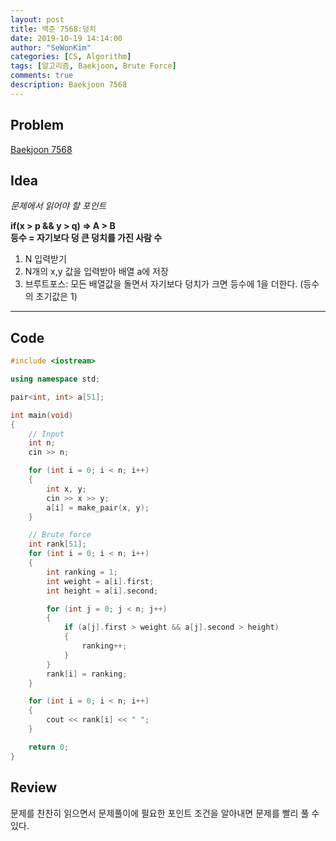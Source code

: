 ```yaml
---
layout: post
title: 백준 7568:덩치
date: 2019-10-19 14:14:00
author: "SeWonKim"
categories: [CS, Algorithm]
tags: [알고리즘, Baekjoon, Brute Force]
comments: true
description: Baekjoon 7568
---
```


## Problem

[Baekjoon 7568](https://www.acmicpc.net/problem/7568)

## Idea

*문제에서 읽어야 할 포인트*

**if(x > p && y > q) => A > B**     
**등수 = 자기보다 덩 큰 덩치를 가진 사람 수**

1. N 입력받기
2. N개의 x,y 값을 입력받아 배열 a에 저장
3. 브루트포스: 모든 배열값을 돌면서 자기보다 덩치가 크면 등수에 1을 더한다. (등수의 초기값은 1)


---

## Code

```cpp
#include <iostream>

using namespace std;

pair<int, int> a[51];

int main(void)
{
    // Input
    int n;
    cin >> n;

    for (int i = 0; i < n; i++)
    {
        int x, y;
        cin >> x >> y;
        a[i] = make_pair(x, y);
    }

    // Brute force
    int rank[51];
    for (int i = 0; i < n; i++)
    {
        int ranking = 1;
        int weight = a[i].first;
        int height = a[i].second;

        for (int j = 0; j < n; j++)
        {
            if (a[j].first > weight && a[j].second > height)
            {
                ranking++;
            }
        }
        rank[i] = ranking;
    }

    for (int i = 0; i < n; i++)
    {
        cout << rank[i] << " ";
    }

    return 0;
}
```

## Review

문제를 찬찬히 읽으면서 문제풀이에 필요한 포인트 조건을 알아내면 문제를 빨리 풀 수 있다.
